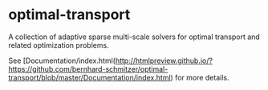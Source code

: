 # optimal-transport
A collection of adaptive sparse multi-scale solvers for optimal transport and related optimization problems.

See [Documentation/index.html(http://htmlpreview.github.io/?https://github.com/bernhard-schmitzer/optimal-transport/blob/master/Documentation/index.html) for more details.
